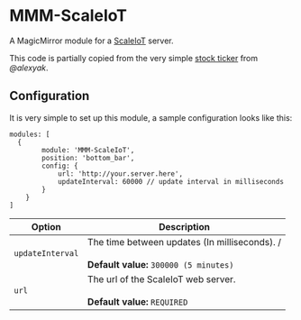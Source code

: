 # MMM-ScaleIoT
A MagicMirror module for a [ScaleIoT]() server.

This code is partially copied from the very simple [stock ticker](https://github.com/alexyak/stocks) from _@alexyak_.


## Configuration
It is very simple to set up this module, a sample configuration looks like this:

```
modules: [
  {
		module: 'MMM-ScaleIoT',
		position: 'bottom_bar',
		config: {
			url: 'http://your.server.here',
			updateInterval: 60000 // update interval in milliseconds
		}
	}
]
```

| Option               | Description
| -------------------- | -----------
| `updateInterval`     | The time between updates (In milliseconds). / <br><br> **Default value:** `300000 (5 minutes)`
| `url`                | The url of the ScaleIoT web server. <br><br> **Default value:** `REQUIRED`
